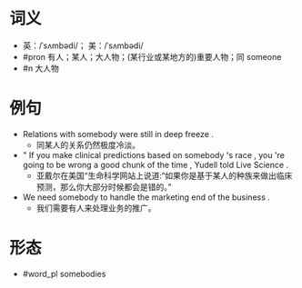 # 词义
- 英：/ˈsʌmbədi/； 美：/ˈsʌmbədi/
- #pron 有人；某人；大人物；(某行业或某地方的)重要人物；同 someone
- #n 大人物
# 例句
- Relations with somebody were still in deep freeze .
	- 同某人的关系仍然极度冷淡。
- " If you make clinical predictions based on somebody 's race , you 're going to be wrong a good chunk of the time , Yudell told Live Science .
	- 亚戴尔在美国“生命科学网站上说道:“如果你是基于某人的种族来做出临床预测，那么你大部分时候都会是错的。”
- We need somebody to handle the marketing end of the business .
	- 我们需要有人来处理业务的推广。
# 形态
- #word_pl somebodies
